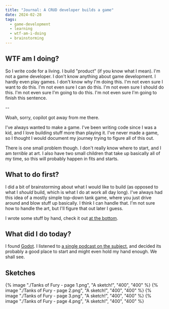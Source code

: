 ```yaml
---
title: "Journal: A CRUD developer builds a game"
date: 2024-02-28
tags:
  - game-development
  - learning
  - wtf-am-i-doing
  - brainstorming
---
```


## WTF am I doing?

So I write code for a living. I build "product" (if you know what I mean). I'm not a game developer. I don't know anything about game development. I hardly even play games. I don't know why I'm doing this. I'm not even sure I want to do this. I'm not even sure I can do this. I'm not even sure I should do this. I'm not even sure I'm going to do this. I'm not even sure I'm going to finish this sentence.

--

Woah, sorry, copilot got away from me there.

I've always wanted to make a game. I've been writing code since I was a kid, and I love building stuff more than playing it. I've never made a game, so I thought I would document my journey trying to figure all of this out.

There is one small problem though. I don't really know where to start, and I am _terrible_ at art. I also have two small children that take up basically all of my time, so this will probably happen in fits and starts.

## What to do first?

I did a bit of brainstorming about what I would like to build (as opposed to what I _should_ build, which is what I do at work all day long). I've always had this idea of a mostly simple top-down tank game, where you just drive around and blow stuff up basically. I think I can handle that. I'm not sure how to handle the art, but I'll figure that out later I guess.

I wrote some stuff by hand, check it out [at the bottom](#sketches).

## What did I do today?

I found [Godot](https://godotengine.org/). I listened to [a single podcast on the subject](https://softwareengineeringdaily.com/2024/02/07/the-godot-game-engine-with-emilio-coppola/), and decided its probably a good place to start and might even hold my hand enough. We shall see.

## Sketches

{% image "./Tanks of Fury - page 1.png", "A sketch!", "400", "400" %}
{% image "./Tanks of Fury - page 2.png", "A sketch!", "400", "400" %}
{% image "./Tanks of Fury - page 3.png", "A sketch!", "400", "400" %}
{% image "./Tanks of Fury - page 4.png", "A sketch!", "400", "400" %}
